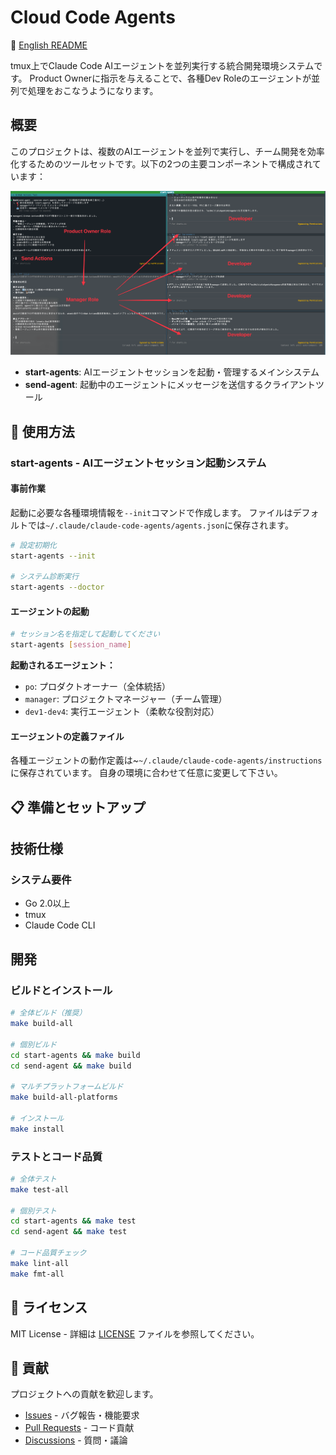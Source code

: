 # Cloud Code Agents

📖 [English README](docs/README.en.md)

tmux上でClaude Code AIエージェントを並列実行する統合開発環境システムです。
Product Ownerに指示を与えることで、各種Dev Roleのエージェントが並列で処理をおこなうようになります。

## 概要

このプロジェクトは、複数のAIエージェントを並列で実行し、チーム開発を効率化するためのツールセットです。以下の2つの主要コンポーネントで構成されています：

![screen_shot](docs/screen_shot.png)

- **start-agents**: AIエージェントセッションを起動・管理するメインシステム
- **send-agent**: 起動中のエージェントにメッセージを送信するクライアントツール

## 🚀 使用方法

### start-agents - AIエージェントセッション起動システム

#### 事前作業

起動に必要な各種環境情報を`--init`コマンドで作成します。
ファイルはデフォルトでは`~/.claude/claude-code-agents/agents.json`に保存されます。

```bash
# 設定初期化
start-agents --init

# システム診断実行
start-agents --doctor

```

#### エージェントの起動

```bash
# セッション名を指定して起動してください
start-agents [session_name]
```

**起動されるエージェント：**
- `po`: プロダクトオーナー（全体統括）
- `manager`: プロジェクトマネージャー（チーム管理）
- `dev1-dev4`: 実行エージェント（柔軟な役割対応）

#### エージェントの定義ファイル

各種エージェントの動作定義は~`~/.claude/claude-code-agents/instructions`に保存されています。
自身の環境に合わせて任意に変更して下さい。


## 📋 準備とセットアップ

## 技術仕様

### システム要件

- Go 2.0以上
- tmux
- Claude Code CLI

## 開発

### ビルドとインストール

```bash
# 全体ビルド（推奨）
make build-all

# 個別ビルド
cd start-agents && make build
cd send-agent && make build

# マルチプラットフォームビルド
make build-all-platforms

# インストール
make install
```

### テストとコード品質

```bash
# 全体テスト
make test-all

# 個別テスト
cd start-agents && make test
cd send-agent && make test

# コード品質チェック
make lint-all
make fmt-all
```

## 📄 ライセンス

MIT License - 詳細は [LICENSE](LICENSE) ファイルを参照してください。

## 🤝 貢献

プロジェクトへの貢献を歓迎します。

- [Issues](https://github.com/shivase/cloud-code-agents/issues) - バグ報告・機能要求
- [Pull Requests](https://github.com/shivase/cloud-code-agents/pulls) - コード貢献
- [Discussions](https://github.com/shivase/cloud-code-agents/discussions) - 質問・議論
